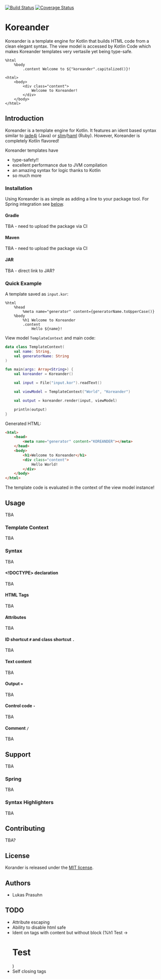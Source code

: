 [![Build Status](https://travis-ci.org/lukasjapan/koreander.svg?branch=master)](https://travis-ci.org/lukasjapan/koreander)
[![Coverage Status](https://coveralls.io/repos/github/lukasjapan/koreander/badge.svg?branch=master)](https://coveralls.io/github/lukasjapan/koreander?branch=master)

# Koreander

Koreander is a template engine for Kotlin that builds HTML code from a clean elegant syntax.
The view model is accessed by Kotlin Code which makes Koreander templates very vertasile yet being type-safe.

```
%html
    %body
        .content Welcome to ${"koreander".capitalized()}!
```

```
<html>
    <body>
        <div class="content">
            Welcome to Koreander!
        </div>
    </body>
</html>
```

## Introduction

Koreander is a template engine for Kotlin.
It features an ident based syntax similar to [jade4j](https://github.com/neuland/jade4j) (Java) or [slim](http://slim-lang.com/)/[haml](http://haml.info/) (Ruby).
However, Koreander is completely Kotlin flavored!

Koreander templates have

- type-safety!!
- excellent performance due to JVM compilation
- an amazing syntax for logic thanks to Kotlin
- so much more

### Installation

Using Koreander is as simple as adding a line to your package tool.
For Spring integration see [below](xxx).

#### Gradle

TBA - need to upload the package via CI

#### Maven

TBA - need to upload the package via CI

#### JAR

TBA - direct link to JAR?

### Quick Example

A template saved as `input.kor`:

```
%html
    %head
        %meta name="generator" content={generatorName.toUpperCase()}
    %body
        %h1 Welcome to Koreander
        .content
            Hello ${name}!
```

View model `TemplateContext` and main code:

```kotlin
data class TemplateContext(
    val name: String,
    val generatorName: String
)

fun main(args: Array<String>) {
    val koreander = Koreander()

    val input = File("input.kor").readText()

    val viewModel = TemplateContext("World", "Koreander")

    val output = koreander.render(input, viewModel)

    println(output)
}
```

Generated HTML:

```html
<html>
    <head>
        <meta name="generator" content="KOREANDER"></meta>
    </head>
    <body>
        <h1>Welcome to Koreander</h1>
        <div class="content">
            Hello World!
        </div>
    </body>
</html>
```

The template code is evaluated in the context of the view model instance!

## Usage

TBA

### Template Context

TBA

### Syntax

TBA

#### <!DOCTYPE> declaration

TBA

#### HTML Tags

TBA

#### Attributes

TBA

#### ID shortcut `#` and class shortcut `.`

TBA

#### Text content

TBA

#### Output `=`

TBA

#### Control code `-`

TBA

#### Comment `/`

TBA

## Support

TBA

### Spring

TBA

### Syntax Highlighters

TBA

## Contributing

TBA?

## License

Korander is released under the [MIT license](http://www.opensource.org/licenses/MIT).

## Authors

- Lukas Prasuhn

## TODO

- Attribute escaping
- Ability to disable html safe
- Ident on tags with content but without block (%h1 Test -> <h1>Test</h1>)
- Self closing tags

